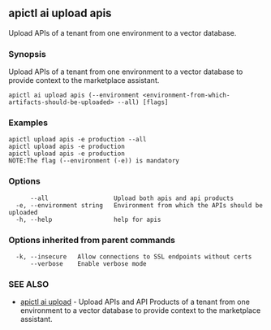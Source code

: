## apictl ai upload apis

Upload APIs of a tenant from one environment to a vector database.

### Synopsis

Upload APIs of a tenant from one environment to a vector database to provide context to the marketplace assistant.

```
apictl ai upload apis (--environment <environment-from-which-artifacts-should-be-uploaded> --all) [flags]
```

### Examples

```
apictl upload apis -e production --all
apictl upload apis -e production
apictl upload apis -e production
NOTE:The flag (--environment (-e)) is mandatory
```

### Options

```
      --all                  Upload both apis and api products
  -e, --environment string   Environment from which the APIs should be uploaded
  -h, --help                 help for apis
```

### Options inherited from parent commands

```
  -k, --insecure   Allow connections to SSL endpoints without certs
      --verbose    Enable verbose mode
```

### SEE ALSO

* [apictl ai upload](apictl_ai_upload.md)	 - Upload APIs and API Products of a tenant from one environment to a vector database to provide context to the marketplace assistant.


